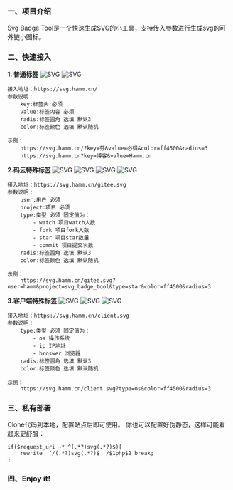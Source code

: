 
<h3>一、项目介绍</h3>

Svg Badge Tool是一个快速生成SVG的小工具，支持传入参数进行生成svg的可外链小图标。

<h3>二、快速接入</h3>

**1. 普通标签**
![SVG](https://svg.hamm.cn/?key=芬&value=必得&color=ff4500&radius=3 "SVG") ![SVG](https://svg.hamm.cn?key=博客&value=Hamm.cn "SVG")
```
接入地址：https://svg.hamm.cn/
参数说明：
    key:标签头 必须
    value:标签内容 必须
    radis:标签圆角 选填 默认3
    color:标签颜色 选填 默认随机

示例：
    https://svg.hamm.cn/?key=芬&value=必得&color=ff4500&radius=3
    https://svg.hamm.cn?key=博客&value=Hamm.cn
```

**2.码云特殊标签**
![SVG](https://svg.hamm.cn/gitee.svg?user=hamm&project=svg_badge_tool&type=star "SVG") ![SVG](https://svg.hamm.cn/gitee.svg?user=hamm&project=svg_badge_tool&type=watch "SVG") ![SVG](https://svg.hamm.cn/gitee.svg?user=hamm&project=svg_badge_tool&type=fork "SVG") ![SVG](https://svg.hamm.cn/gitee.svg?user=hamm&project=svg_badge_tool&type=commit "SVG")
```
接入地址：https://svg.hamm.cn/gitee.svg
参数说明：
    user:用户 必须
    project:项目 必须
    type:类型 必须 固定值为：
        - watch 项目watch人数
        - fork 项目fork人数
        - star 项目star数量
        - commit 项目提交次数
    radis:标签圆角 选填 默认3
    color:标签颜色 选填 默认随机

示例：
    https://svg.hamm.cn/gitee.svg?user=hamm&project=svg_badge_tool&type=star&color=ff4500&radius=3
```

**3.客户端特殊标签** 
![SVG](https://svg.hamm.cn/client.svg?type=os "SVG") ![SVG](https://svg.hamm.cn/client.svg?type=broswer "SVG") ![SVG](https://svg.hamm.cn/client.svg?type=ip "SVG")
```
接入地址：https://svg.hamm.cn/client.svg
参数说明：
    type:类型 必须 固定值为：
        - os 操作系统
        - ip IP地址
        - broswer 浏览器
    radis:标签圆角 选填 默认3
    color:标签颜色 选填 默认随机

示例：
    https://svg.hamm.cn/client.svg?type=os&color=ff4500&radius=3
```

<h3>三、私有部署</h3>

Clone代码到本地，配置站点后即可使用。
你也可以配置好伪静态，这样可能看起来更舒服：

```
if($request_uri ~* ^(.*?)svg(.*?)$){
    rewrite  ^/(.*?)svg(.*?)$  /$1php$2 break;
}
```

<h3>四、Enjoy it!</h3>

















